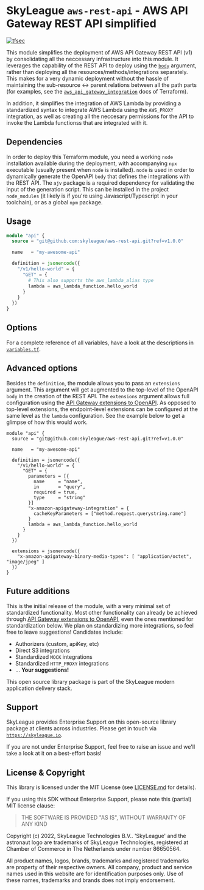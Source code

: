 # SkyLeague `aws-rest-api` - AWS API Gateway REST API simplified

[![tfsec](https://github.com/skyleague/aws-rest-api/actions/workflows/tfsec.yml/badge.svg?branch=main)](https://github.com/skyleague/aws-rest-api/actions/workflows/tfsec.yml)

This module simplifies the deployment of AWS API Gateway REST API (v1) by consolidating all the neccessary infrastructure into this module. It leverages the capability of the REST API to deploy using the [`body`](https://registry.terraform.io/providers/hashicorp/aws/latest/docs/resources/api_gateway_rest_api#body) argument, rather than deploying all the resources/methods/integrations separately. This makes for a very dynamic deployment without the hassle of maintaining the sub-resource <-> parent relations between all the path parts (for examples, see the [`aws_api_gateway_integration`](https://registry.terraform.io/providers/hashicorp/aws/latest/docs/resources/api_gateway_integration) docs of Terraform).

In addition, it simplifies the integration of AWS Lambda by providing a standardized syntax to integrate AWS Lambda using the `AWS_PROXY` integration, as well as creating all the neccesary permissions for the API to invoke the Lambda functionss that are integrated with it.

## Dependencies

In order to deploy this Terraform module, you need a working `node` installation available during the deployment, with accompanying `npx` executable (usually present when `node` is installed). `node` is used in order to dynamically generate the OpenAPI `body` that defines the integrations with the REST API. The `ajv` package is a required dependency for validating the input of the generation script. This can be installed in the project `node_modules` (it likely is if you're using Javascript/Typescript in your toolchain), or as a global `npm` package.

## Usage

```terraform
module "api" {
  source = "git@github.com:skyleague/aws-rest-api.git?ref=v1.0.0"

  name   = "my-awesome-api"

  definition = jsonencode({
    "/v1/hello-world" = {
      "GET" = {
        # This also supports the aws_lambda_alias type
        lambda = aws_lambda_function.hello_world
      }
    }
  })
}
```

## Options

For a complete reference of all variables, have a look at the descriptions in [`variables.tf`](./variables.tf).

## Advanced options

Besides the `definition`, the module allows you to pass an `extensions` argument. This argument will get augmented to the top-level of the OpenAPI `body` in the creation of the REST API. The `extensions` argument allows full configuration using the [API Gateway extensions to OpenAPI](https://docs.aws.amazon.com/apigateway/latest/developerguide/api-gateway-swagger-extensions.html). As opposed to top-level extensions, the endpoint-level extensions can be configured at the same level as the `lambda` configuration. See the example below to get a glimpse of how this would work.

```hcl
module "api" {
  source = "git@github.com:skyleague/aws-rest-api.git?ref=v1.0.0"

  name   = "my-awesome-api"

  definition = jsonencode({
    "/v1/hello-world" = {
      "GET" = {
        parameters = [{
          name     = "name",
          in       = "query",
          required = true,
          type     = "string"
        }]
        "x-amazon-apigateway-integration" = {
          cacheKeyParameters = ["method.request.querystring.name"]
        }
        lambda = aws_lambda_function.hello_world
      }
    }
  })

  extensions = jsonencode({
    "x-amazon-apigateway-binary-media-types": [ "application/octet", "image/jpeg" ]
  })
}
```

## Future additions

This is the initial release of the module, with a very minimal set of standardized functionality. Most other functionality can already be achieved through [API Gateway extensions to OpenAPI](https://docs.aws.amazon.com/apigateway/latest/developerguide/api-gateway-swagger-extensions.html), even the ones mentioned for standardization below. We plan on standardizing more integrations, so feel free to leave suggestions! Candidates include:

- Authorizers (custom, apiKey, etc)
- Direct S3 integrations
- Standardized `MOCK` integrations
- Standardized `HTTP_PROXY` integrations
- ... **Your suggestions!**

This open source library package is part of the SkyLeague modern application delivery stack.

## Support

SkyLeague provides Enterprise Support on this open-source library package at clients across industries. Please get in touch via [`https://skyleague.io`](https://skyleague.io).

If you are not under Enterprise Support, feel free to raise an issue and we'll take a look at it on a best-effort basis!

## License & Copyright

This library is licensed under the MIT License (see [LICENSE.md](./LICENSE.md) for details).

If you using this SDK without Enterprise Support, please note this (partial) MIT license clause:

> THE SOFTWARE IS PROVIDED "AS IS", WITHOUT WARRANTY OF ANY KIND

Copyright (c) 2022, SkyLeague Technologies B.V..
'SkyLeague' and the astronaut logo are trademarks of SkyLeague Technologies, registered at Chamber of Commerce in The Netherlands under number 86650564.

All product names, logos, brands, trademarks and registered trademarks are property of their respective owners. All company, product and service names used in this website are for identification purposes only. Use of these names, trademarks and brands does not imply endorsement.
